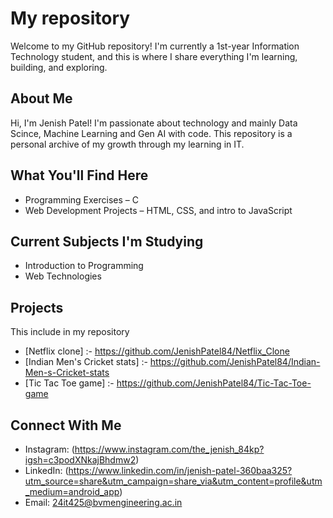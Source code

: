 #  My repository 

Welcome to my GitHub repository! I'm currently a 1st-year Information Technology student, and this is where I share everything I'm learning, building, and exploring.

## About Me

Hi, I'm Jenish Patel! I'm passionate about technology and mainly Data Scince, Machine Learning and Gen AI with code. This repository is a personal archive of my growth through my learning in IT.

## What You'll Find Here

- Programming Exercises – C
- Web Development Projects – HTML, CSS, and intro to JavaScript

## Current Subjects I'm Studying

- Introduction to Programming
- Web Technologies


## Projects

This include in my repository
- [Netflix clone] :- https://github.com/JenishPatel84/Netflix_Clone
- [Indian Men's Cricket stats] :- https://github.com/JenishPatel84/Indian-Men-s-Cricket-stats
- [Tic Tac Toe game] :- https://github.com/JenishPatel84/Tic-Tac-Toe-game

## Connect With Me

- Instagram: (https://www.instagram.com/the_jenish_84kp?igsh=c3podXNkajBhdmw2)
- LinkedIn: (https://www.linkedin.com/in/jenish-patel-360baa325?utm_source=share&utm_campaign=share_via&utm_content=profile&utm_medium=android_app)
- Email: 24it425@bvmengineering.ac.in

